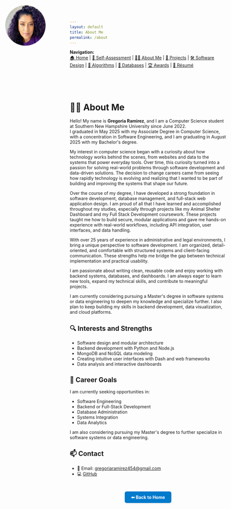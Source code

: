 ```yaml
---
layout: default
title: About Me
permalink: /about
---
```


**Navigation:**  
[🏠 Home](index.md) | [📝 Self-Assessment](self-assessment.md) | [🙋‍♀️ About Me](about.md) | [📂 Projects](projects.md) | [🛠️ Software Design](artifact-software.md) | [🧠 Algorithms](artifact-algorithms.md) | [💾 Databases](artifact-databases.md) | [🏆 Awards](awards.md) | [📄 Résumé](resume.md)

<style>
  .top-left-photo {
    position: absolute;
    top: 20px;
    left: 20px;
    width: 130px;
    height: 130px;
    border-radius: 50%;
    z-index: 1000;
  }

  .top-space {
    padding-top: 50px;
  }
</style>

<img src="/assets/myphoto.jpg" alt="Profile Photo" class="top-left-photo">

<div class="top-space"></div>

# 👩‍💻 About Me

Hello! My name is **Gregoria Ramirez**, and I am a Computer Science student at Southern New Hampshire University since June 2022.  
I graduated in May 2025 with my Associate Degree in Computer Science, with a concentration in Software Engineering, and I am graduating in August 2025 with my Bachelor's degree.

My interest in computer science began with a curiosity about how technology works behind the scenes, from websites and data to the systems that power everyday tools. Over time, this curiosity turned into a passion for solving real-world problems through software development and data-driven solutions. The decision to change careers came from seeing how rapidly technology is evolving and realizing that I wanted to be part of building and improving the systems that shape our future.

Over the course of my degree, I have developed a strong foundation in software development, database management, and full-stack web application design. I am proud of all that I have learned and accomplished throughout my studies, especially through projects like my Animal Shelter Dashboard and my Full Stack Development coursework. These projects taught me how to build secure, modular applications and gave me hands-on experience with real-world workflows, including API integration, user interfaces, and data handling.

With over 25 years of experience in administrative and legal environments, I bring a unique perspective to software development. I am organized, detail-oriented, and comfortable with structured systems and client-facing communication. These strengths help me bridge the gap between technical implementation and practical usability.

I am passionate about writing clean, reusable code and enjoy working with backend systems, databases, and dashboards. I am always eager to learn new tools, expand my technical skills, and contribute to meaningful projects.

I am currently considering pursuing a Master's degree in software systems or data engineering to deepen my knowledge and specialize further. I also plan to keep building my skills in backend development, data visualization, and cloud platforms.

## 🔍 Interests and Strengths

- Software design and modular architecture  
- Backend development with Python and Node.js  
- MongoDB and NoSQL data modeling  
- Creating intuitive user interfaces with Dash and web frameworks  
- Data analysis and interactive dashboards  

## 🎯 Career Goals

I am currently seeking opportunities in:

- Software Engineering  
- Backend or Full-Stack Development  
- Database Administration  
- Systems Integration  
- Data Analytics  

I am also considering pursuing my Master's degree to further specialize in software systems or data engineering.

## 📫 Contact

- 📧 Email: gregoriaramirez454@gmail.com  
- 💻 [GitHub](https://github.com/GregoriaRamirez)

<div style="text-align: center; margin-top: 3em;">
  <a href="/" style="
    display: inline-block;
    padding: 10px 20px;
    background-color: #007acc;
    color: white;
    border-radius: 6px;
    text-decoration: none;
    font-weight: bold;
    box-shadow: 0 2px 4px rgba(0,0,0,0.1);
  ">⬅ Back to Home</a>
</div>
